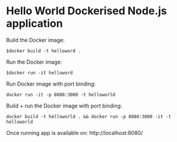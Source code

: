 # Hello World Dockerised Node.js application

Build the Docker image:
```
$docker build -t helloword .
```

Run the Docker image:
```
$docker run -it helloword
```

Run Docker image with port binding:
```
docker run -it -p 8080:3000 -t helloworld
```

Build + run the Docker image with port binding:
```
docker build -t helloworld . && docker run -p 8080:3000 -it -t helloworld
```

Once running app is available on: http://localhost:8080/
